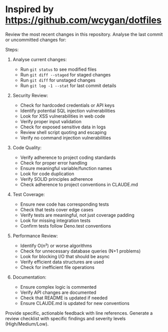 # Inspired by https://github.com/wcygan/dotfiles

Review the most recent changes in this repository. Analyse the last commit or uncommitted changes for:

Steps:

1. Analyse current changes:
   - Run `git status` to see modified files
   - Run `git diff --staged` for staged changes
   - Run `git diff` for unstaged changes
   - Run `git log -1 --stat` for last commit details

2. Security Review:
   - Check for hardcoded credentials or API keys
   - Identify potential SQL injection vulnerabilities
   - Look for XSS vulnerabilities in web code
   - Verify proper input validation
   - Check for exposed sensitive data in logs
   - Review shell script quoting and escaping
   - Verify no command injection vulnerabilities

3. Code Quality:
   - Verify adherence to project coding standards
   - Check for proper error handling
   - Ensure meaningful variable/function names
   - Look for code duplication
   - Verify SOLID principles adherence
   - Check adherence to project conventions in CLAUDE.md
   
4. Test Coverage:
   - Ensure new code has corresponding tests
   - Check that tests cover edge cases
   - Verify tests are meaningful, not just coverage padding
   - Look for missing integration tests
   - Confirm tests follow Deno.test conventions

5. Performance Review:
   - Identify O(n²) or worse algorithms
   - Check for unnecessary database queries (N+1 problems)
   - Look for blocking I/O that should be async
   - Verify efficient data structures are used
   - Check for inefficient file operations

6. Documentation:
   - Ensure complex logic is commented
   - Verify API changes are documented
   - Check that README is updated if needed
   - Ensure CLAUDE.md is updated for new conventions

Provide specific, actionable feedback with line references.
Generate a review checklist with specific findings and severity levels (High/Medium/Low).

